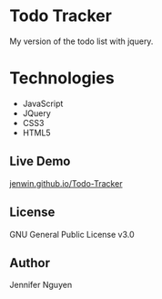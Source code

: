 # Todo Tracker
My version of the todo list with jquery.

# Technologies
- JavaScript
- JQuery
- CSS3
- HTML5

## Live Demo
[jenwin.github.io/Todo-Tracker](https://jenwin.github.io/Todo-Tracker/)

## License
GNU General Public License v3.0

## Author
Jennifer Nguyen
